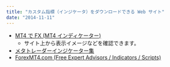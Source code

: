 ```yaml
---
title: "カスタム指標（インジケータ）をダウンロードできる Web サイト"
date: "2014-11-11"
---
```


* [MT4 で FX (MT4 インディケーター)](http://www.abysse.co.jp/mt4/)
  * サイト上から表示イメージなどを確認できます。
* [メタトレーダーインジケーター集](http://fx7-kawase.com/)
* [ForexMT4.com (Free Expert Advisors / Indicators / Scripts)](http://www.forexmt4.com/mt_yahoo/)

